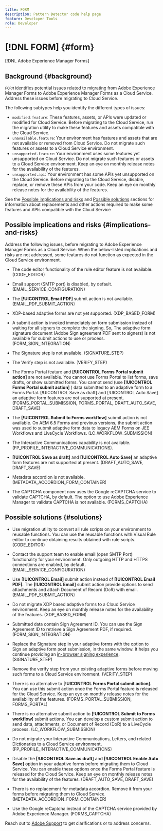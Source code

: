 ```yaml
---
title: FORM
description: Pattern Detector code help page
feature: Developer Tools
role: Developer
---
```


# [!DNL FORM] {#form}

[!DNL Adobe Experience Manager Forms]

## Background {#background}

`FORM` identifies potential issues related to migrating from Adobe Experience Manager Forms to Adobe Experience Manager Forms as a Cloud Service. Address these issues before migrating to Cloud Service.

The following subtypes help you identify the different types of issues:

* `modified.feature`: These features, assets, or APIs were updated or modified for Cloud Service. Before migrating to the Cloud Service, run the migration utility to make these features and assets compatible with the Cloud Service.  
* `unavailable.feature`: Your environment has features and assets that are not available or removed from Cloud Service. Do not migrate such features or assets to a Cloud Service environment.
* `unsupported.feature`: Your environment uses some features yet unsupported on Cloud Service. Do not migrate such features or assets to a Cloud Service environment. Keep an eye on monthly release notes for the availability of the features.
* `unsupported.api`: Your environment has some APIs yet unsupported on the Cloud Service. Before migrating to the Cloud Service, disable, replace, or remove these APIs from your code. Keep an eye on monthly release notes for the availability of the features.

See the [Possible implications and risks](#implications-and-risks) and [Possible solutions](#solutions) sections for information about replacements and other actions required to make some features and APIs compatible with the Cloud Service

## Possible implications and risks {#implications-and-risks}

Address the following issues, before migrating to Adobe Experience Manager Forms as a Cloud Service. When the below-listed implications and risks are not addressed, some features do not function as expected in the Cloud Service environment.

* The code editor functionality of the rule editor feature is not available. (CODE_EDITOR)

* Email support (SMTP port) is disabled, by default. (EMAIL_SERVICE_CONFIGURATION)

* The **[!UICONTROL Email PDF]** submit action is not available.(EMAIL_PDF_SUBMIT_ACTION)

* XDP-based adaptive forms are not yet supported. (XDP_BASED_FORM)

* A submit action is invoked immediately on form submission instead of waiting for all signers to complete the signing. So, The adaptive form signature document (Adobe Sign agreement PDF sent to signers) is not available for submit actions to use or process. (FORM_SIGN_INTEGRATION)  

* The Signature step is not available. (SIGNATURE_STEP)

* The Verify step is not available. (VERIFY_STEP)

* The Forms Portal feature and **[!UICONTROL Forms Portal submit action]** are not available. You cannot use Forms Portal to list forms, save drafts, or show submitted forms. You cannot send (use **[!UICONTROL Forms Portal submit action]** ) data submitted to an adaptive form to a Forms Portal. [!UICONTROL Save as draft] and [!UICONTROL Auto Save] an adaptive form features are not supported at present. (FORMS_PORTAL_SUBMISSION, FORMS_PORTAL, DRAFT_AUTO_SAVE, DRAFT_SAVE)

* The **[!UICONTROL Submit to Forms workflow]** submit action is not available. On AEM 6.5 Forms and previous versions, the submit action was used to submit adaptive form data to legacy AEM Forms on JEE Workflows and LiveCycle Workflows. (LC_WORKFLOW_SUBMISSION)

* The Interactive Communications capability is not available.  (FP_PROFILE_INTERACTIVE_COMMUNICATIONS).

* **[!UICONTROL Save as draft]** and **[!UICONTROL Auto Save]** an adaptive form features are not supported at present. (DRAFT_AUTO_SAVE, DRAFT_SAVE)

* Metadata accordion is not available. (METADATA_ACCORDION_FORM_CONTAINER)

* The CAPTCHA component now uses the Google reCAPTCHA service to validate CAPTCHA, by default. The option to use Adobe Experience Manager to validate CAPTCHA is not available. (FORMS_CAPTCHA)

## Possible solutions {#solutions}

* Use migration utility to convert all rule scripts on your environment to reusable functions. You can use the reusable functions with Visual Rule editor to continue obtaining results obtained with rule scripts. (CODE_EDITOR)

* Contact the support team to enable email (open SMTP Port) functionality for your environment. Only outgoing HTTP and HTTPS connections are enabled, by default. (EMAIL_SERVICE_CONFIGURATION)

* Use **[!UICONTROL Email]** submit action instead of **[!UICONTROL Email PDF]**. The **[!UICONTROL Email]** submit action provide options to send attachments and attach Document of Record (DoR) with email. (EMAIL_PDF_SUBMIT_ACTION)

* Do not migrate XDP based adaptive forms to a Cloud Service environment. Keep an eye on monthly release notes for the availability of the features. (XDP_BASED_FORM)

* Submitted data contain Sign Agreement ID. You can use the Sign Agreement ID to retrieve a Sign Agreement PDF, if required.  (FORM_SIGN_INTEGRATION)

* Replace the Signature step in your adaptive forms with the option to Sign an adaptive form post submission, in the same window. It helps you continue providing an [in-browser signing experience](https://medium.com/adobetech/using-adobe-sign-to-e-sign-an-adaptive-form-heres-the-best-way-to-do-it-dc3e15f9b684). (SIGNATURE_STEP)

* Remove the verify step from your existing adaptive forms before moving such forms to a Cloud Service environment. (VERIFY_STEP)

* There is no alternative to **[!UICONTROL Forms Portal submit action]**. You can use this submit action once the Forms Portal feature is released for the Cloud Service. Keep an eye on monthly release notes for the availability of the features. (FORMS_PORTAL_SUBMISSION, FORMS_PORTAL)

* There is no alternative submit action to **[!UICONTROL Submit to Forms workflow]** submit actions. You can develop a custom submit action to send data, attachments, or Document of Record (DoR) to a LiveCycle process. (LC_WORKFLOW_SUBMISSION)

* Do not migrate your Interactive Communications, Letters, and related Dictionaries to a Cloud Service environment. (FP_PROFILE_INTERACTIVE_COMMUNICATIONS)

* Disable the **[!UICONTROL Save as draft]** and **[!UICONTROL Enable Auto Save]** option in your adaptive forms before migrating them to Cloud Service. You can enable these options once the Forms Portal feature is released for the Cloud Service. Keep an eye on monthly release notes for the availability of the features. (DRAFT_AUTO_SAVE, DRAFT_SAVE)

* There is no replacement for metadata accordion. Remove it from your forms before migrating them to Cloud Service.(METADATA_ACCORDION_FORM_CONTAINER)

* Use the Google reCaptcha instead of the CAPTCHA service provided by Adobe Experience Manager. (FORMS_CAPTCHA)

Reach out to [Adobe Support](https://helpx.adobe.com/enterprise/using/support-for-experience-cloud.html) to get clarifications or to address concerns.
